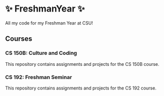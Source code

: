 # :sparkles: FreshmanYear :sparkles: 

All my code for my Freshman Year at CSU!

## Courses

### CS 150B: Culture and Coding
This repository contains assignments and projects for the CS 150B course.
### CS 192: Freshman Seminar
This repository contains assignments and projects for the CS 192 course.
